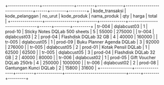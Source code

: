 +----------------+----------------+---------+-------------+-------------------------------+------+--------+---------+
| kode_transaksi | kode_pelanggan | no_urut | kode_produk | nama_produk                   | qty  | harga  | total   |
+----------------+----------------+---------+-------------+-------------------------------+------+--------+---------+
| tr-004         | dqlabcust03    |       1 | prod-10     | Sticky Notes DQLab 500 sheets |    5 |  55000 |  275000 |
| tr-004         | dqlabcust03    |       2 | prod-04     | Flashdisk DQLab 32 GB         |    4 |  40000 |  160000 |
| tr-005         | dqlabcust05    |       1 | prod-09     | Buku Planner Agenda DQLab     |    3 |  92000 |  276000 |
| tr-005         | dqlabcust05    |       2 | prod-01     | Kotak Pensil DQLab            |    1 |  62500 |   62500 |
| tr-005         | dqlabcust05    |       3 | prod-04     | Flashdisk DQLab 32 GB         |    2 |  40000 |   80000 |
| tr-006         | dqlabcust02    |       1 | prod-05     | Gift Voucher DQLab 250rb      |    4 | 250000 | 1000000 |
| tr-006         | dqlabcust02    |       2 | prod-08     | Gantungan Kunci DQLab         |    2 |  15800 |   31600 |
+----------------+----------------+---------+-------------+-------------------------------+------+--------+---------+